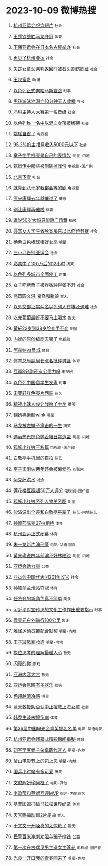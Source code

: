 # 2023-10-09 微博热搜 
1. [杭州亚运会纪念短片](https://m.weibo.cn/search?containerid=100103type%3D1%26t%3D10%26q%3D%23%E6%9D%AD%E5%B7%9E%E4%BA%9A%E8%BF%90%E4%BC%9A%E7%BA%AA%E5%BF%B5%E7%9F%AD%E7%89%87%23&stream_entry_id=51&isnewpage=1&extparam=seat%3D1%26cate%3D10103%26q%3D%2523%25E6%259D%25AD%25E5%25B7%259E%25E4%25BA%259A%25E8%25BF%2590%25E4%25BC%259A%25E7%25BA%25AA%25E5%25BF%25B5%25E7%259F%25AD%25E7%2589%2587%2523%26dgr%3D0%26stream_entry_id%3D51%26pos%3D0%26c_type%3D51%26filter_type%3Drealtimehot%26display_time%3D1696803599%26pre_seqid%3D16968035994020646194) `社会` 

2. [王楚钦战胜马龙夺冠](https://m.weibo.cn/search?containerid=100103type%3D1%26t%3D10%26q%3D%23%E7%8E%8B%E6%A5%9A%E9%92%A6%E6%88%98%E8%83%9C%E9%A9%AC%E9%BE%99%E5%A4%BA%E5%86%A0%23&stream_entry_id=31&isnewpage=1&extparam=seat%3D1%26band_rank%3D1%26lcate%3D5001%26c_type%3D31%26filter_type%3Drealtimehot%26stream_entry_id%3D31%26cate%3D5001%26flag%3D16%26dgr%3D0%26pos%3D0%26q%3D%2523%25E7%258E%258B%25E6%25A5%259A%25E9%2592%25A6%25E6%2588%2598%25E8%2583%259C%25E9%25A9%25AC%25E9%25BE%2599%25E5%25A4%25BA%25E5%2586%25A0%2523%26realpos%3D1%26display_time%3D1696803599%26pre_seqid%3D16968035994020646194) `体育` 

3. [下届亚运会在日本名古屋举办](https://m.weibo.cn/search?containerid=100103type%3D1%26t%3D10%26q%3D%23%E4%B8%8B%E5%B1%8A%E4%BA%9A%E8%BF%90%E4%BC%9A%E5%9C%A8%E6%97%A5%E6%9C%AC%E5%90%8D%E5%8F%A4%E5%B1%8B%E4%B8%BE%E5%8A%9E%23&stream_entry_id=31&isnewpage=1&extparam=seat%3D1%26band_rank%3D2%26lcate%3D5001%26c_type%3D31%26filter_type%3Drealtimehot%26stream_entry_id%3D31%26cate%3D5001%26flag%3D0%26dgr%3D0%26pos%3D1%26q%3D%2523%25E4%25B8%258B%25E5%25B1%258A%25E4%25BA%259A%25E8%25BF%2590%25E4%25BC%259A%25E5%259C%25A8%25E6%2597%25A5%25E6%259C%25AC%25E5%2590%258D%25E5%258F%25A4%25E5%25B1%258B%25E4%25B8%25BE%25E5%258A%259E%2523%26realpos%3D2%26display_time%3D1696803599%26pre_seqid%3D16968035994020646194) `社会` 

4. [再见了杭州亚运](https://m.weibo.cn/search?containerid=100103type%3D1%26t%3D10%26q%3D%23%E5%86%8D%E8%A7%81%E4%BA%86%E6%9D%AD%E5%B7%9E%E4%BA%9A%E8%BF%90%23&stream_entry_id=31&isnewpage=1&extparam=seat%3D1%26band_rank%3D3%26lcate%3D5001%26c_type%3D31%26filter_type%3Drealtimehot%26stream_entry_id%3D31%26cate%3D5001%26flag%3D0%26dgr%3D0%26pos%3D2%26q%3D%2523%25E5%2586%258D%25E8%25A7%2581%25E4%25BA%2586%25E6%259D%25AD%25E5%25B7%259E%25E4%25BA%259A%25E8%25BF%2590%2523%26realpos%3D3%26display_time%3D1696803599%26pre_seqid%3D16968035994020646194) `社会` 

5. [失踪女童父亲称返回时被石头割伤脚趾](https://m.weibo.cn/search?containerid=100103type%3D1%26t%3D10%26q%3D%23%E5%A4%B1%E8%B8%AA%E5%A5%B3%E7%AB%A5%E7%88%B6%E4%BA%B2%E7%A7%B0%E8%BF%94%E5%9B%9E%E6%97%B6%E8%A2%AB%E7%9F%B3%E5%A4%B4%E5%89%B2%E4%BC%A4%E8%84%9A%E8%B6%BE%23&stream_entry_id=31&isnewpage=1&extparam=seat%3D1%26band_rank%3D4%26lcate%3D5001%26c_type%3D31%26filter_type%3Drealtimehot%26stream_entry_id%3D31%26cate%3D5001%26flag%3D2%26dgr%3D0%26pos%3D3%26q%3D%2523%25E5%25A4%25B1%25E8%25B8%25AA%25E5%25A5%25B3%25E7%25AB%25A5%25E7%2588%25B6%25E4%25BA%25B2%25E7%25A7%25B0%25E8%25BF%2594%25E5%259B%259E%25E6%2597%25B6%25E8%25A2%25AB%25E7%259F%25B3%25E5%25A4%25B4%25E5%2589%25B2%25E4%25BC%25A4%25E8%2584%259A%25E8%25B6%25BE%2523%26realpos%3D4%26display_time%3D1696803599%26pre_seqid%3D16968035994020646194) `社会` 

6. [王权富贵](https://m.weibo.cn/search?containerid=100103type%3D1%26t%3D10%26q%3D%E7%8E%8B%E6%9D%83%E5%AF%8C%E8%B4%B5&stream_entry_id=31&isnewpage=1&extparam=seat%3D1%26band_rank%3D5%26lcate%3D5001%26c_type%3D31%26filter_type%3Drealtimehot%26stream_entry_id%3D31%26cate%3D5001%26flag%3D16%26dgr%3D0%26pos%3D4%26q%3D%25E7%258E%258B%25E6%259D%2583%25E5%25AF%258C%25E8%25B4%25B5%26realpos%3D5%26display_time%3D1696803599%26pre_seqid%3D16968035994020646194) `动漫` 

7. [以色列正式向哈马斯宣战](https://m.weibo.cn/search?containerid=100103type%3D1%26t%3D10%26q%3D%23%E4%BB%A5%E8%89%B2%E5%88%97%E6%AD%A3%E5%BC%8F%E5%90%91%E5%93%88%E9%A9%AC%E6%96%AF%E5%AE%A3%E6%88%98%23&stream_entry_id=31&isnewpage=1&extparam=seat%3D1%26band_rank%3D6%26lcate%3D5001%26c_type%3D31%26filter_type%3Drealtimehot%26stream_entry_id%3D31%26cate%3D5001%26flag%3D2%26dgr%3D0%26pos%3D5%26q%3D%2523%25E4%25BB%25A5%25E8%2589%25B2%25E5%2588%2597%25E6%25AD%25A3%25E5%25BC%258F%25E5%2590%2591%25E5%2593%2588%25E9%25A9%25AC%25E6%2596%25AF%25E5%25AE%25A3%25E6%2588%2598%2523%26realpos%3D6%26display_time%3D1696803599%26pre_seqid%3D16968035994020646194) `时事` 

8. [男孩游泳池溺亡10分钟无人救援](https://m.weibo.cn/search?containerid=100103type%3D1%26t%3D10%26q%3D%23%E7%94%B7%E5%AD%A9%E6%B8%B8%E6%B3%B3%E6%B1%A0%E6%BA%BA%E4%BA%A110%E5%88%86%E9%92%9F%E6%97%A0%E4%BA%BA%E6%95%91%E6%8F%B4%23&stream_entry_id=31&isnewpage=1&extparam=seat%3D1%26band_rank%3D7%26lcate%3D5001%26c_type%3D31%26filter_type%3Drealtimehot%26stream_entry_id%3D31%26cate%3D5001%26flag%3D2%26dgr%3D0%26pos%3D6%26q%3D%2523%25E7%2594%25B7%25E5%25AD%25A9%25E6%25B8%25B8%25E6%25B3%25B3%25E6%25B1%25A0%25E6%25BA%25BA%25E4%25BA%25A110%25E5%2588%2586%25E9%2592%259F%25E6%2597%25A0%25E4%25BA%25BA%25E6%2595%2591%25E6%258F%25B4%2523%26realpos%3D7%26display_time%3D1696803599%26pre_seqid%3D16968035994020646194) `社会` 

9. [冯琳主持人大赛第一名晋级](https://m.weibo.cn/search?containerid=100103type%3D1%26t%3D10%26q%3D%23%E5%86%AF%E7%90%B3%E4%B8%BB%E6%8C%81%E4%BA%BA%E5%A4%A7%E8%B5%9B%E7%AC%AC%E4%B8%80%E5%90%8D%E6%99%8B%E7%BA%A7%23&stream_entry_id=31&isnewpage=1&extparam=seat%3D1%26band_rank%3D8%26lcate%3D5001%26c_type%3D31%26filter_type%3Drealtimehot%26stream_entry_id%3D31%26cate%3D5001%26flag%3D32768%26dgr%3D0%26pos%3D7%26q%3D%2523%25E5%2586%25AF%25E7%2590%25B3%25E4%25B8%25BB%25E6%258C%2581%25E4%25BA%25BA%25E5%25A4%25A7%25E8%25B5%259B%25E7%25AC%25AC%25E4%25B8%2580%25E5%2590%258D%25E6%2599%258B%25E7%25BA%25A7%2523%26realpos%3D8%26display_time%3D1696803599%26pre_seqid%3D16968035994020646194) `社会` 

10. [以色列称一名中以混血女孩被绑架](https://m.weibo.cn/search?containerid=100103type%3D1%26t%3D10%26q%3D%23%E4%BB%A5%E8%89%B2%E5%88%97%E7%A7%B0%E4%B8%80%E5%90%8D%E4%B8%AD%E4%BB%A5%E6%B7%B7%E8%A1%80%E5%A5%B3%E5%AD%A9%E8%A2%AB%E7%BB%91%E6%9E%B6%23&stream_entry_id=31&isnewpage=1&extparam=seat%3D1%26band_rank%3D9%26lcate%3D5001%26c_type%3D31%26filter_type%3Drealtimehot%26stream_entry_id%3D31%26cate%3D5001%26flag%3D0%26dgr%3D0%26pos%3D8%26q%3D%2523%25E4%25BB%25A5%25E8%2589%25B2%25E5%2588%2597%25E7%25A7%25B0%25E4%25B8%2580%25E5%2590%258D%25E4%25B8%25AD%25E4%25BB%25A5%25E6%25B7%25B7%25E8%25A1%2580%25E5%25A5%25B3%25E5%25AD%25A9%25E8%25A2%25AB%25E7%25BB%2591%25E6%259E%25B6%2523%26realpos%3D9%26display_time%3D1696803599%26pre_seqid%3D16968035994020646194) `社会` 

11. [姚瑶自首了](https://m.weibo.cn/search?containerid=100103type%3D1%26t%3D10%26q%3D%23%E5%A7%9A%E7%91%B6%E8%87%AA%E9%A6%96%E4%BA%86%23&stream_entry_id=31&isnewpage=1&extparam=seat%3D1%26band_rank%3D10%26lcate%3D5001%26c_type%3D31%26filter_type%3Drealtimehot%26stream_entry_id%3D31%26cate%3D5001%26flag%3D2%26dgr%3D0%26pos%3D9%26q%3D%2523%25E5%25A7%259A%25E7%2591%25B6%25E8%2587%25AA%25E9%25A6%2596%25E4%25BA%2586%2523%26realpos%3D10%26display_time%3D1696803599%26pre_seqid%3D16968035994020646194) `电视剧` 

12. [95.2%的主播月收入5000元以下](https://m.weibo.cn/search?containerid=100103type%3D1%26t%3D10%26q%3D%2395.2%25%E7%9A%84%E4%B8%BB%E6%92%AD%E6%9C%88%E6%94%B6%E5%85%A55000%E5%85%83%E4%BB%A5%E4%B8%8B%23&stream_entry_id=31&isnewpage=1&extparam=seat%3D1%26band_rank%3D11%26lcate%3D5001%26c_type%3D31%26filter_type%3Drealtimehot%26stream_entry_id%3D31%26cate%3D5001%26flag%3D2%26dgr%3D0%26pos%3D10%26q%3D%252395.2%2525%25E7%259A%2584%25E4%25B8%25BB%25E6%2592%25AD%25E6%259C%2588%25E6%2594%25B6%25E5%2585%25A55000%25E5%2585%2583%25E4%25BB%25A5%25E4%25B8%258B%2523%26realpos%3D11%26display_time%3D1696803599%26pre_seqid%3D16968035994020646194) `社会` 

13. [章子怡手机壳是自己的表情包](https://m.weibo.cn/search?containerid=100103type%3D1%26t%3D10%26q%3D%23%E7%AB%A0%E5%AD%90%E6%80%A1%E6%89%8B%E6%9C%BA%E5%A3%B3%E6%98%AF%E8%87%AA%E5%B7%B1%E7%9A%84%E8%A1%A8%E6%83%85%E5%8C%85%23&stream_entry_id=31&isnewpage=1&extparam=seat%3D1%26band_rank%3D12%26lcate%3D5001%26c_type%3D31%26filter_type%3Drealtimehot%26stream_entry_id%3D31%26cate%3D5001%26flag%3D2%26dgr%3D0%26pos%3D11%26q%3D%2523%25E7%25AB%25A0%25E5%25AD%2590%25E6%2580%25A1%25E6%2589%258B%25E6%259C%25BA%25E5%25A3%25B3%25E6%2598%25AF%25E8%2587%25AA%25E5%25B7%25B1%25E7%259A%2584%25E8%25A1%25A8%25E6%2583%2585%25E5%258C%2585%2523%26realpos%3D12%26display_time%3D1696803599%26pre_seqid%3D16968035994020646194) `明星-内地` 

14. [甄嬛传中那些被删除掉戏份](https://m.weibo.cn/search?containerid=100103type%3D1%26t%3D10%26q%3D%23%E7%94%84%E5%AC%9B%E4%BC%A0%E4%B8%AD%E9%82%A3%E4%BA%9B%E8%A2%AB%E5%88%A0%E9%99%A4%E6%8E%89%E6%88%8F%E4%BB%BD%23&stream_entry_id=31&isnewpage=1&extparam=seat%3D1%26band_rank%3D13%26lcate%3D5001%26c_type%3D31%26filter_type%3Drealtimehot%26stream_entry_id%3D31%26cate%3D5001%26flag%3D0%26dgr%3D0%26pos%3D12%26q%3D%2523%25E7%2594%2584%25E5%25AC%259B%25E4%25BC%25A0%25E4%25B8%25AD%25E9%2582%25A3%25E4%25BA%259B%25E8%25A2%25AB%25E5%2588%25A0%25E9%2599%25A4%25E6%258E%2589%25E6%2588%258F%25E4%25BB%25BD%2523%26realpos%3D13%26display_time%3D1696803599%26pre_seqid%3D16968035994020646194) `电视剧-国产剧` 

15. [北京下雪](https://m.weibo.cn/search?containerid=100103type%3D1%26t%3D10%26q%3D%E5%8C%97%E4%BA%AC%E4%B8%8B%E9%9B%AA&stream_entry_id=31&isnewpage=1&extparam=seat%3D1%26band_rank%3D14%26lcate%3D5001%26c_type%3D31%26filter_type%3Drealtimehot%26stream_entry_id%3D31%26cate%3D5001%26flag%3D0%26dgr%3D0%26pos%3D13%26q%3D%25E5%258C%2597%25E4%25BA%25AC%25E4%25B8%258B%25E9%259B%25AA%26realpos%3D14%26display_time%3D1696803599%26pre_seqid%3D16968035994020646194) `社会` 

16. [就算到八十岁我都会等的剧](https://m.weibo.cn/search?containerid=100103type%3D1%26t%3D10%26q%3D%23%E5%B0%B1%E7%AE%97%E5%88%B0%E5%85%AB%E5%8D%81%E5%B2%81%E6%88%91%E9%83%BD%E4%BC%9A%E7%AD%89%E7%9A%84%E5%89%A7%23&stream_entry_id=31&isnewpage=1&extparam=seat%3D1%26band_rank%3D15%26lcate%3D5001%26c_type%3D31%26filter_type%3Drealtimehot%26stream_entry_id%3D31%26cate%3D5001%26flag%3D0%26dgr%3D0%26pos%3D14%26q%3D%2523%25E5%25B0%25B1%25E7%25AE%2597%25E5%2588%25B0%25E5%2585%25AB%25E5%258D%2581%25E5%25B2%2581%25E6%2588%2591%25E9%2583%25BD%25E4%25BC%259A%25E7%25AD%2589%25E7%259A%2584%25E5%2589%25A7%2523%26realpos%3D15%26display_time%3D1696803599%26pre_seqid%3D16968035994020646194) `电视剧` 

17. [原来康辉去年就催过了](https://m.weibo.cn/search?containerid=100103type%3D1%26t%3D10%26q%3D%23%E5%8E%9F%E6%9D%A5%E5%BA%B7%E8%BE%89%E5%8E%BB%E5%B9%B4%E5%B0%B1%E5%82%AC%E8%BF%87%E4%BA%86%23&stream_entry_id=31&isnewpage=1&extparam=seat%3D1%26band_rank%3D16%26lcate%3D5001%26c_type%3D31%26filter_type%3Drealtimehot%26stream_entry_id%3D31%26cate%3D5001%26flag%3D0%26dgr%3D0%26pos%3D15%26q%3D%2523%25E5%258E%259F%25E6%259D%25A5%25E5%25BA%25B7%25E8%25BE%2589%25E5%258E%25BB%25E5%25B9%25B4%25E5%25B0%25B1%25E5%2582%25AC%25E8%25BF%2587%25E4%25BA%2586%2523%26realpos%3D16%26display_time%3D1696803599%26pre_seqid%3D16968035994020646194) `情感` 

18. [别让康辉再催啦](https://m.weibo.cn/search?containerid=100103type%3D1%26t%3D10%26q%3D%23%E5%88%AB%E8%AE%A9%E5%BA%B7%E8%BE%89%E5%86%8D%E5%82%AC%E5%95%A6%23&stream_entry_id=31&isnewpage=1&extparam=seat%3D1%26band_rank%3D17%26lcate%3D5001%26c_type%3D31%26filter_type%3Drealtimehot%26stream_entry_id%3D31%26cate%3D5001%26flag%3D0%26dgr%3D0%26pos%3D16%26q%3D%2523%25E5%2588%25AB%25E8%25AE%25A9%25E5%25BA%25B7%25E8%25BE%2589%25E5%2586%258D%25E5%2582%25AC%25E5%2595%25A6%2523%26realpos%3D17%26display_time%3D1696803599%26pre_seqid%3D16968035994020646194) `体育` 

19. [谁说50岁大妈只能跳广场舞](https://m.weibo.cn/search?containerid=100103type%3D1%26t%3D10%26q%3D%23%E8%B0%81%E8%AF%B450%E5%B2%81%E5%A4%A7%E5%A6%88%E5%8F%AA%E8%83%BD%E8%B7%B3%E5%B9%BF%E5%9C%BA%E8%88%9E%23&stream_entry_id=31&isnewpage=1&extparam=seat%3D1%26band_rank%3D18%26lcate%3D5001%26c_type%3D31%26filter_type%3Drealtimehot%26stream_entry_id%3D31%26cate%3D5001%26flag%3D0%26dgr%3D0%26pos%3D17%26q%3D%2523%25E8%25B0%2581%25E8%25AF%25B450%25E5%25B2%2581%25E5%25A4%25A7%25E5%25A6%2588%25E5%258F%25AA%25E8%2583%25BD%25E8%25B7%25B3%25E5%25B9%25BF%25E5%259C%25BA%25E8%2588%259E%2523%26realpos%3D18%26display_time%3D1696803599%26pre_seqid%3D16968035994020646194) `搞笑` 

20. [辱骂女大学生致死案房东以此作诗参赛](https://m.weibo.cn/search?containerid=100103type%3D1%26t%3D10%26q%3D%23%E8%BE%B1%E9%AA%82%E5%A5%B3%E5%A4%A7%E5%AD%A6%E7%94%9F%E8%87%B4%E6%AD%BB%E6%A1%88%E6%88%BF%E4%B8%9C%E4%BB%A5%E6%AD%A4%E4%BD%9C%E8%AF%97%E5%8F%82%E8%B5%9B%23&stream_entry_id=31&isnewpage=1&extparam=seat%3D1%26band_rank%3D19%26lcate%3D5001%26c_type%3D31%26filter_type%3Drealtimehot%26stream_entry_id%3D31%26cate%3D5001%26flag%3D0%26dgr%3D0%26pos%3D18%26q%3D%2523%25E8%25BE%25B1%25E9%25AA%2582%25E5%25A5%25B3%25E5%25A4%25A7%25E5%25AD%25A6%25E7%2594%259F%25E8%2587%25B4%25E6%25AD%25BB%25E6%25A1%2588%25E6%2588%25BF%25E4%25B8%259C%25E4%25BB%25A5%25E6%25AD%25A4%25E4%25BD%259C%25E8%25AF%2597%25E5%258F%2582%25E8%25B5%259B%2523%26realpos%3D19%26display_time%3D1696803599%26pre_seqid%3D16968035994020646194) `社会` 

21. [杨紫白色棒球帽好女高](https://m.weibo.cn/search?containerid=100103type%3D1%26t%3D10%26q%3D%23%E6%9D%A8%E7%B4%AB%E7%99%BD%E8%89%B2%E6%A3%92%E7%90%83%E5%B8%BD%E5%A5%BD%E5%A5%B3%E9%AB%98%23&stream_entry_id=31&isnewpage=1&extparam=seat%3D1%26band_rank%3D20%26lcate%3D5001%26c_type%3D31%26filter_type%3Drealtimehot%26stream_entry_id%3D31%26cate%3D5001%26flag%3D0%26dgr%3D0%26pos%3D19%26q%3D%2523%25E6%259D%25A8%25E7%25B4%25AB%25E7%2599%25BD%25E8%2589%25B2%25E6%25A3%2592%25E7%2590%2583%25E5%25B8%25BD%25E5%25A5%25BD%25E5%25A5%25B3%25E9%25AB%2598%2523%26realpos%3D20%26display_time%3D1696803599%26pre_seqid%3D16968035994020646194) `明星` 

22. [三小只告别亚运会](https://m.weibo.cn/search?containerid=100103type%3D1%26t%3D10%26q%3D%23%E4%B8%89%E5%B0%8F%E5%8F%AA%E5%91%8A%E5%88%AB%E4%BA%9A%E8%BF%90%E4%BC%9A%23&stream_entry_id=31&isnewpage=1&extparam=seat%3D1%26band_rank%3D21%26lcate%3D5001%26c_type%3D31%26filter_type%3Drealtimehot%26stream_entry_id%3D31%26cate%3D5001%26flag%3D0%26dgr%3D0%26pos%3D20%26q%3D%2523%25E4%25B8%2589%25E5%25B0%258F%25E5%258F%25AA%25E5%2591%258A%25E5%2588%25AB%25E4%25BA%259A%25E8%25BF%2590%25E4%25BC%259A%2523%26realpos%3D21%26display_time%3D1696803599%26pre_seqid%3D16968035994020646194) `社会` 

23. [彩票中了100万后的12小时](https://m.weibo.cn/search?containerid=100103type%3D1%26t%3D10%26q%3D%23%E5%BD%A9%E7%A5%A8%E4%B8%AD%E4%BA%86100%E4%B8%87%E5%90%8E%E7%9A%8412%E5%B0%8F%E6%97%B6%23&stream_entry_id=31&isnewpage=1&extparam=seat%3D1%26band_rank%3D22%26lcate%3D5001%26c_type%3D31%26filter_type%3Drealtimehot%26stream_entry_id%3D31%26cate%3D5001%26flag%3D0%26dgr%3D0%26pos%3D21%26q%3D%2523%25E5%25BD%25A9%25E7%25A5%25A8%25E4%25B8%25AD%25E4%25BA%2586100%25E4%25B8%2587%25E5%2590%258E%25E7%259A%258412%25E5%25B0%258F%25E6%2597%25B6%2523%26realpos%3D22%26display_time%3D1696803599%26pre_seqid%3D16968035994020646194) `搞笑` 

24. [以色列多城市全面停工](https://m.weibo.cn/search?containerid=100103type%3D1%26t%3D10%26q%3D%23%E4%BB%A5%E8%89%B2%E5%88%97%E5%A4%9A%E5%9F%8E%E5%B8%82%E5%85%A8%E9%9D%A2%E5%81%9C%E5%B7%A5%23&stream_entry_id=31&isnewpage=1&extparam=seat%3D1%26band_rank%3D23%26lcate%3D5001%26c_type%3D31%26filter_type%3Drealtimehot%26stream_entry_id%3D31%26cate%3D5001%26flag%3D0%26dgr%3D0%26pos%3D22%26q%3D%2523%25E4%25BB%25A5%25E8%2589%25B2%25E5%2588%2597%25E5%25A4%259A%25E5%259F%258E%25E5%25B8%2582%25E5%2585%25A8%25E9%259D%25A2%25E5%2581%259C%25E5%25B7%25A5%2523%26realpos%3D23%26display_time%3D1696803599%26pre_seqid%3D16968035994020646194) `时事` 

25. [女子吃烤栗子被炸嘴肿得张不开](https://m.weibo.cn/search?containerid=100103type%3D1%26t%3D10%26q%3D%23%E5%A5%B3%E5%AD%90%E5%90%83%E7%83%A4%E6%A0%97%E5%AD%90%E8%A2%AB%E7%82%B8%E5%98%B4%E8%82%BF%E5%BE%97%E5%BC%A0%E4%B8%8D%E5%BC%80%23&stream_entry_id=31&isnewpage=1&extparam=seat%3D1%26band_rank%3D24%26lcate%3D5001%26c_type%3D31%26filter_type%3Drealtimehot%26stream_entry_id%3D31%26cate%3D5001%26flag%3D0%26dgr%3D0%26pos%3D23%26q%3D%2523%25E5%25A5%25B3%25E5%25AD%2590%25E5%2590%2583%25E7%2583%25A4%25E6%25A0%2597%25E5%25AD%2590%25E8%25A2%25AB%25E7%2582%25B8%25E5%2598%25B4%25E8%2582%25BF%25E5%25BE%2597%25E5%25BC%25A0%25E4%25B8%258D%25E5%25BC%2580%2523%26realpos%3D24%26display_time%3D1696803599%26pre_seqid%3D16968035994020646194) `社会` 

26. [高圆圆文淇 鬼怪和新娘](https://m.weibo.cn/search?containerid=100103type%3D1%26t%3D10%26q%3D%E9%AB%98%E5%9C%86%E5%9C%86%E6%96%87%E6%B7%87+%E9%AC%BC%E6%80%AA%E5%92%8C%E6%96%B0%E5%A8%98&stream_entry_id=31&isnewpage=1&extparam=seat%3D1%26band_rank%3D25%26lcate%3D5001%26c_type%3D31%26filter_type%3Drealtimehot%26stream_entry_id%3D31%26cate%3D5001%26flag%3D0%26dgr%3D0%26pos%3D24%26q%3D%25E9%25AB%2598%25E5%259C%2586%25E5%259C%2586%25E6%2596%2587%25E6%25B7%2587%2520%25E9%25AC%25BC%25E6%2580%25AA%25E5%2592%258C%25E6%2596%25B0%25E5%25A8%2598%26realpos%3D25%26display_time%3D1696803599%26pre_seqid%3D16968035994020646194) `暂无` 

27. [以外交部证实两名以色列人在埃及遇难](https://m.weibo.cn/search?containerid=100103type%3D1%26t%3D10%26q%3D%23%E4%BB%A5%E5%A4%96%E4%BA%A4%E9%83%A8%E8%AF%81%E5%AE%9E%E4%B8%A4%E5%90%8D%E4%BB%A5%E8%89%B2%E5%88%97%E4%BA%BA%E5%9C%A8%E5%9F%83%E5%8F%8A%E9%81%87%E9%9A%BE%23&stream_entry_id=31&isnewpage=1&extparam=seat%3D1%26band_rank%3D26%26lcate%3D5001%26c_type%3D31%26filter_type%3Drealtimehot%26stream_entry_id%3D31%26cate%3D5001%26flag%3D0%26dgr%3D0%26pos%3D25%26q%3D%2523%25E4%25BB%25A5%25E5%25A4%2596%25E4%25BA%25A4%25E9%2583%25A8%25E8%25AF%2581%25E5%25AE%259E%25E4%25B8%25A4%25E5%2590%258D%25E4%25BB%25A5%25E8%2589%25B2%25E5%2588%2597%25E4%25BA%25BA%25E5%259C%25A8%25E5%259F%2583%25E5%258F%258A%25E9%2581%2587%25E9%259A%25BE%2523%26realpos%3D26%26display_time%3D1696803599%26pre_seqid%3D16968035994020646194) `社会` 

28. [吃完葡萄最好不要马上喝水](https://m.weibo.cn/search?containerid=100103type%3D1%26t%3D10%26q%3D%E5%90%83%E5%AE%8C%E8%91%A1%E8%90%84%E6%9C%80%E5%A5%BD%E4%B8%8D%E8%A6%81%E9%A9%AC%E4%B8%8A%E5%96%9D%E6%B0%B4&stream_entry_id=31&isnewpage=1&extparam=seat%3D1%26band_rank%3D27%26lcate%3D5001%26c_type%3D31%26filter_type%3Drealtimehot%26stream_entry_id%3D31%26cate%3D5001%26flag%3D0%26dgr%3D0%26pos%3D26%26q%3D%25E5%2590%2583%25E5%25AE%258C%25E8%2591%25A1%25E8%2590%2584%25E6%259C%2580%25E5%25A5%25BD%25E4%25B8%258D%25E8%25A6%2581%25E9%25A9%25AC%25E4%25B8%258A%25E5%2596%259D%25E6%25B0%25B4%26realpos%3D27%26display_time%3D1696803599%26pre_seqid%3D16968035994020646194) `暂无` 

29. [黄轩22岁到38岁脸变手不变](https://m.weibo.cn/search?containerid=100103type%3D1%26t%3D10%26q%3D%23%E9%BB%84%E8%BD%A922%E5%B2%81%E5%88%B038%E5%B2%81%E8%84%B8%E5%8F%98%E6%89%8B%E4%B8%8D%E5%8F%98%23&stream_entry_id=31&isnewpage=1&extparam=seat%3D1%26band_rank%3D28%26lcate%3D5001%26c_type%3D31%26filter_type%3Drealtimehot%26stream_entry_id%3D31%26cate%3D5001%26flag%3D0%26dgr%3D0%26pos%3D27%26q%3D%2523%25E9%25BB%2584%25E8%25BD%25A922%25E5%25B2%2581%25E5%2588%25B038%25E5%25B2%2581%25E8%2584%25B8%25E5%258F%2598%25E6%2589%258B%25E4%25B8%258D%25E5%258F%2598%2523%26realpos%3D28%26display_time%3D1696803599%26pre_seqid%3D16968035994020646194) `明星` 

30. [内娱的原创编剧去哪了](https://m.weibo.cn/search?containerid=100103type%3D1%26t%3D10%26q%3D%23%E5%86%85%E5%A8%B1%E7%9A%84%E5%8E%9F%E5%88%9B%E7%BC%96%E5%89%A7%E5%8E%BB%E5%93%AA%E4%BA%86%23&stream_entry_id=31&isnewpage=1&extparam=seat%3D1%26band_rank%3D29%26lcate%3D5001%26c_type%3D31%26filter_type%3Drealtimehot%26stream_entry_id%3D31%26cate%3D5001%26flag%3D0%26dgr%3D0%26pos%3D28%26q%3D%2523%25E5%2586%2585%25E5%25A8%25B1%25E7%259A%2584%25E5%258E%259F%25E5%2588%259B%25E7%25BC%2596%25E5%2589%25A7%25E5%258E%25BB%25E5%2593%25AA%25E4%25BA%2586%2523%26realpos%3D29%26display_time%3D1696803599%26pre_seqid%3D16968035994020646194) `电视剧` 

31. [阿森纳vs曼城](https://m.weibo.cn/search?containerid=100103type%3D1%26t%3D10%26q%3D%23%E9%98%BF%E6%A3%AE%E7%BA%B3vs%E6%9B%BC%E5%9F%8E%23&stream_entry_id=31&isnewpage=1&extparam=seat%3D1%26band_rank%3D30%26lcate%3D5001%26c_type%3D31%26filter_type%3Drealtimehot%26stream_entry_id%3D31%26cate%3D5001%26flag%3D0%26dgr%3D0%26pos%3D29%26q%3D%2523%25E9%2598%25BF%25E6%25A3%25AE%25E7%25BA%25B3vs%25E6%259B%25BC%25E5%259F%258E%2523%26realpos%3D30%26display_time%3D1696803599%26pre_seqid%3D16968035994020646194) `体育` 

32. [体育总局副局长点名批评男篮](https://m.weibo.cn/search?containerid=100103type%3D1%26t%3D10%26q%3D%23%E4%BD%93%E8%82%B2%E6%80%BB%E5%B1%80%E5%89%AF%E5%B1%80%E9%95%BF%E7%82%B9%E5%90%8D%E6%89%B9%E8%AF%84%E7%94%B7%E7%AF%AE%23&stream_entry_id=31&isnewpage=1&extparam=seat%3D1%26band_rank%3D31%26lcate%3D5001%26c_type%3D31%26filter_type%3Drealtimehot%26stream_entry_id%3D31%26cate%3D5001%26flag%3D0%26dgr%3D0%26pos%3D30%26q%3D%2523%25E4%25BD%2593%25E8%2582%25B2%25E6%2580%25BB%25E5%25B1%2580%25E5%2589%25AF%25E5%25B1%2580%25E9%2595%25BF%25E7%2582%25B9%25E5%2590%258D%25E6%2589%25B9%25E8%25AF%2584%25E7%2594%25B7%25E7%25AF%25AE%2523%26realpos%3D31%26display_time%3D1696803599%26pre_seqid%3D16968035994020646194) `体育` 

33. [豆瓣8分剧还有公信力吗](https://m.weibo.cn/search?containerid=100103type%3D1%26t%3D10%26q%3D%23%E8%B1%86%E7%93%A38%E5%88%86%E5%89%A7%E8%BF%98%E6%9C%89%E5%85%AC%E4%BF%A1%E5%8A%9B%E5%90%97%23&stream_entry_id=31&isnewpage=1&extparam=seat%3D1%26band_rank%3D32%26lcate%3D5001%26c_type%3D31%26filter_type%3Drealtimehot%26stream_entry_id%3D31%26cate%3D5001%26flag%3D0%26dgr%3D0%26pos%3D31%26q%3D%2523%25E8%25B1%2586%25E7%2593%25A38%25E5%2588%2586%25E5%2589%25A7%25E8%25BF%2598%25E6%259C%2589%25E5%2585%25AC%25E4%25BF%25A1%25E5%258A%259B%25E5%2590%2597%2523%26realpos%3D32%26display_time%3D1696803599%26pre_seqid%3D16968035994020646194) `电视剧` 

34. [以色列中国留学生发声](https://m.weibo.cn/search?containerid=100103type%3D1%26t%3D10%26q%3D%23%E4%BB%A5%E8%89%B2%E5%88%97%E4%B8%AD%E5%9B%BD%E7%95%99%E5%AD%A6%E7%94%9F%E5%8F%91%E5%A3%B0%23&stream_entry_id=31&isnewpage=1&extparam=seat%3D1%26band_rank%3D33%26lcate%3D5001%26c_type%3D31%26filter_type%3Drealtimehot%26stream_entry_id%3D31%26cate%3D5001%26flag%3D0%26dgr%3D0%26pos%3D32%26q%3D%2523%25E4%25BB%25A5%25E8%2589%25B2%25E5%2588%2597%25E4%25B8%25AD%25E5%259B%25BD%25E7%2595%2599%25E5%25AD%25A6%25E7%2594%259F%25E5%258F%2591%25E5%25A3%25B0%2523%26realpos%3D33%26display_time%3D1696803599%26pre_seqid%3D16968035994020646194) `时事` 

35. [宋亚轩红色亮片西装](https://m.weibo.cn/search?containerid=100103type%3D1%26t%3D10%26q%3D%23%E5%AE%8B%E4%BA%9A%E8%BD%A9%E7%BA%A2%E8%89%B2%E4%BA%AE%E7%89%87%E8%A5%BF%E8%A3%85%23&stream_entry_id=31&isnewpage=1&extparam=seat%3D1%26band_rank%3D34%26lcate%3D5001%26c_type%3D31%26filter_type%3Drealtimehot%26stream_entry_id%3D31%26cate%3D5001%26flag%3D0%26dgr%3D0%26pos%3D33%26q%3D%2523%25E5%25AE%258B%25E4%25BA%259A%25E8%25BD%25A9%25E7%25BA%25A2%25E8%2589%25B2%25E4%25BA%25AE%25E7%2589%2587%25E8%25A5%25BF%25E8%25A3%2585%2523%26realpos%3D34%26display_time%3D1696803599%26pre_seqid%3D16968035994020646194) `综艺` 

36. [精神小妹人设让我瘦了十斤](https://m.weibo.cn/search?containerid=100103type%3D1%26t%3D10%26q%3D%23%E7%B2%BE%E7%A5%9E%E5%B0%8F%E5%A6%B9%E4%BA%BA%E8%AE%BE%E8%AE%A9%E6%88%91%E7%98%A6%E4%BA%86%E5%8D%81%E6%96%A4%23&stream_entry_id=31&isnewpage=1&extparam=seat%3D1%26band_rank%3D35%26lcate%3D5001%26c_type%3D31%26filter_type%3Drealtimehot%26stream_entry_id%3D31%26cate%3D5001%26flag%3D0%26dgr%3D0%26pos%3D34%26q%3D%2523%25E7%25B2%25BE%25E7%25A5%259E%25E5%25B0%258F%25E5%25A6%25B9%25E4%25BA%25BA%25E8%25AE%25BE%25E8%25AE%25A9%25E6%2588%2591%25E7%2598%25A6%25E4%25BA%2586%25E5%258D%2581%25E6%2596%25A4%2523%26realpos%3D35%26display_time%3D1696803599%26pre_seqid%3D16968035994020646194) `搞笑` 

37. [鞠婧祎素颜wink](https://m.weibo.cn/search?containerid=100103type%3D1%26t%3D10%26q%3D%23%E9%9E%A0%E5%A9%A7%E7%A5%8E%E7%B4%A0%E9%A2%9Cwink%23&stream_entry_id=31&isnewpage=1&extparam=seat%3D1%26band_rank%3D36%26lcate%3D5001%26c_type%3D31%26filter_type%3Drealtimehot%26stream_entry_id%3D31%26cate%3D5001%26flag%3D0%26dgr%3D0%26pos%3D35%26q%3D%2523%25E9%259E%25A0%25E5%25A9%25A7%25E7%25A5%258E%25E7%25B4%25A0%25E9%25A2%259Cwink%2523%26realpos%3D36%26display_time%3D1696803599%26pre_seqid%3D16968035994020646194) `明星` 

38. [马龙被左撇子痛击的一生](https://m.weibo.cn/search?containerid=100103type%3D1%26t%3D10%26q%3D%23%E9%A9%AC%E9%BE%99%E8%A2%AB%E5%B7%A6%E6%92%87%E5%AD%90%E7%97%9B%E5%87%BB%E7%9A%84%E4%B8%80%E7%94%9F%23&stream_entry_id=31&isnewpage=1&extparam=seat%3D1%26band_rank%3D37%26lcate%3D5001%26c_type%3D31%26filter_type%3Drealtimehot%26stream_entry_id%3D31%26cate%3D5001%26flag%3D0%26dgr%3D0%26pos%3D36%26q%3D%2523%25E9%25A9%25AC%25E9%25BE%2599%25E8%25A2%25AB%25E5%25B7%25A6%25E6%2592%2587%25E5%25AD%2590%25E7%2597%259B%25E5%2587%25BB%25E7%259A%2584%25E4%25B8%2580%25E7%2594%259F%2523%26realpos%3D37%26display_time%3D1696803599%26pre_seqid%3D16968035994020646194) `搞笑` 

39. [迪丽热巴棕色鸭舌帽日常造型](https://m.weibo.cn/search?containerid=100103type%3D1%26t%3D10%26q%3D%23%E8%BF%AA%E4%B8%BD%E7%83%AD%E5%B7%B4%E6%A3%95%E8%89%B2%E9%B8%AD%E8%88%8C%E5%B8%BD%E6%97%A5%E5%B8%B8%E9%80%A0%E5%9E%8B%23&stream_entry_id=31&isnewpage=1&extparam=seat%3D1%26band_rank%3D38%26lcate%3D5001%26c_type%3D31%26filter_type%3Drealtimehot%26stream_entry_id%3D31%26cate%3D5001%26flag%3D1%26dgr%3D0%26pos%3D37%26q%3D%2523%25E8%25BF%25AA%25E4%25B8%25BD%25E7%2583%25AD%25E5%25B7%25B4%25E6%25A3%2595%25E8%2589%25B2%25E9%25B8%25AD%25E8%2588%258C%25E5%25B8%25BD%25E6%2597%25A5%25E5%25B8%25B8%25E9%2580%25A0%25E5%259E%258B%2523%26realpos%3D38%26display_time%3D1696803599%26pre_seqid%3D16968035994020646194) `明星-内地` 

40. [狐妖小红娘王权篇](https://m.weibo.cn/search?containerid=100103type%3D1%26t%3D10%26q%3D%23%E7%8B%90%E5%A6%96%E5%B0%8F%E7%BA%A2%E5%A8%98%E7%8E%8B%E6%9D%83%E7%AF%87%23&stream_entry_id=31&isnewpage=1&extparam=seat%3D1%26band_rank%3D39%26lcate%3D5001%26c_type%3D31%26filter_type%3Drealtimehot%26stream_entry_id%3D31%26cate%3D5001%26flag%3D0%26dgr%3D0%26pos%3D38%26q%3D%2523%25E7%258B%2590%25E5%25A6%2596%25E5%25B0%258F%25E7%25BA%25A2%25E5%25A8%2598%25E7%258E%258B%25E6%259D%2583%25E7%25AF%2587%2523%26realpos%3D39%26display_time%3D1696803599%26pre_seqid%3D16968035994020646194) `电视剧-国产剧` 

41. [白敬亭手机里的自拍](https://m.weibo.cn/search?containerid=100103type%3D1%26t%3D10%26q%3D%23%E7%99%BD%E6%95%AC%E4%BA%AD%E6%89%8B%E6%9C%BA%E9%87%8C%E7%9A%84%E8%87%AA%E6%8B%8D%23&stream_entry_id=31&isnewpage=1&extparam=seat%3D1%26band_rank%3D40%26lcate%3D5001%26c_type%3D31%26filter_type%3Drealtimehot%26stream_entry_id%3D31%26cate%3D5001%26flag%3D0%26dgr%3D0%26pos%3D39%26q%3D%2523%25E7%2599%25BD%25E6%2595%25AC%25E4%25BA%25AD%25E6%2589%258B%25E6%259C%25BA%25E9%2587%258C%25E7%259A%2584%25E8%2587%25AA%25E6%258B%258D%2523%26realpos%3D40%26display_time%3D1696803599%26pre_seqid%3D16968035994020646194) `综艺` 

42. [李子柒消失两年还会被偏爱吗](https://m.weibo.cn/search?containerid=100103type%3D1%26t%3D10%26q%3D%23%E6%9D%8E%E5%AD%90%E6%9F%92%E6%B6%88%E5%A4%B1%E4%B8%A4%E5%B9%B4%E8%BF%98%E4%BC%9A%E8%A2%AB%E5%81%8F%E7%88%B1%E5%90%97%23&stream_entry_id=31&isnewpage=1&extparam=seat%3D1%26band_rank%3D41%26lcate%3D5001%26c_type%3D31%26filter_type%3Drealtimehot%26stream_entry_id%3D31%26cate%3D5001%26flag%3D0%26dgr%3D0%26pos%3D40%26q%3D%2523%25E6%259D%258E%25E5%25AD%2590%25E6%259F%2592%25E6%25B6%2588%25E5%25A4%25B1%25E4%25B8%25A4%25E5%25B9%25B4%25E8%25BF%2598%25E4%25BC%259A%25E8%25A2%25AB%25E5%2581%258F%25E7%2588%25B1%25E5%2590%2597%2523%26realpos%3D41%26display_time%3D1696803599%26pre_seqid%3D16968035994020646194) `互联网` 

43. [阿克萨洪水](https://m.weibo.cn/search?containerid=100103type%3D1%26t%3D10%26q%3D%23%E9%98%BF%E5%85%8B%E8%90%A8%E6%B4%AA%E6%B0%B4%23&stream_entry_id=31&isnewpage=1&extparam=seat%3D1%26band_rank%3D42%26lcate%3D5001%26c_type%3D31%26filter_type%3Drealtimehot%26stream_entry_id%3D31%26cate%3D5001%26flag%3D0%26dgr%3D0%26pos%3D41%26q%3D%2523%25E9%2598%25BF%25E5%2585%258B%25E8%2590%25A8%25E6%25B4%25AA%25E6%25B0%25B4%2523%26realpos%3D42%26display_time%3D1696803599%26pre_seqid%3D16968035994020646194) `社会` 

44. [莲花楼豆瓣超50万人评分](https://m.weibo.cn/search?containerid=100103type%3D1%26t%3D10%26q%3D%23%E8%8E%B2%E8%8A%B1%E6%A5%BC%E8%B1%86%E7%93%A3%E8%B6%8550%E4%B8%87%E4%BA%BA%E8%AF%84%E5%88%86%23&stream_entry_id=31&isnewpage=1&extparam=seat%3D1%26band_rank%3D43%26lcate%3D5001%26c_type%3D31%26filter_type%3Drealtimehot%26stream_entry_id%3D31%26cate%3D5001%26flag%3D0%26dgr%3D0%26pos%3D42%26q%3D%2523%25E8%258E%25B2%25E8%258A%25B1%25E6%25A5%25BC%25E8%25B1%2586%25E7%2593%25A3%25E8%25B6%258550%25E4%25B8%2587%25E4%25BA%25BA%25E8%25AF%2584%25E5%2588%2586%2523%26realpos%3D43%26display_time%3D1696803599%26pre_seqid%3D16968035994020646194) `电视剧-国产剧` 

45. [狐妖小红娘系列人物关系图](https://m.weibo.cn/search?containerid=100103type%3D1%26t%3D10%26q%3D%23%E7%8B%90%E5%A6%96%E5%B0%8F%E7%BA%A2%E5%A8%98%E7%B3%BB%E5%88%97%E4%BA%BA%E7%89%A9%E5%85%B3%E7%B3%BB%E5%9B%BE%23&stream_entry_id=31&isnewpage=1&extparam=seat%3D1%26band_rank%3D44%26lcate%3D5001%26c_type%3D31%26filter_type%3Drealtimehot%26stream_entry_id%3D31%26cate%3D5001%26flag%3D0%26dgr%3D0%26pos%3D43%26q%3D%2523%25E7%258B%2590%25E5%25A6%2596%25E5%25B0%258F%25E7%25BA%25A2%25E5%25A8%2598%25E7%25B3%25BB%25E5%2588%2597%25E4%25BA%25BA%25E7%2589%25A9%25E5%2585%25B3%25E7%25B3%25BB%25E5%259B%25BE%2523%26realpos%3D44%26display_time%3D1696803599%26pre_seqid%3D16968035994020646194) `明星` 

46. [沙溢说出个差和白敬亭平辈了](https://m.weibo.cn/search?containerid=100103type%3D1%26t%3D10%26q%3D%23%E6%B2%99%E6%BA%A2%E8%AF%B4%E5%87%BA%E4%B8%AA%E5%B7%AE%E5%92%8C%E7%99%BD%E6%95%AC%E4%BA%AD%E5%B9%B3%E8%BE%88%E4%BA%86%23&stream_entry_id=31&isnewpage=1&extparam=seat%3D1%26band_rank%3D45%26lcate%3D5001%26c_type%3D31%26filter_type%3Drealtimehot%26stream_entry_id%3D31%26cate%3D5001%26flag%3D1%26dgr%3D0%26pos%3D44%26q%3D%2523%25E6%25B2%2599%25E6%25BA%25A2%25E8%25AF%25B4%25E5%2587%25BA%25E4%25B8%25AA%25E5%25B7%25AE%25E5%2592%258C%25E7%2599%25BD%25E6%2595%25AC%25E4%25BA%25AD%25E5%25B9%25B3%25E8%25BE%2588%25E4%25BA%2586%2523%26realpos%3D45%26display_time%3D1696803599%26pre_seqid%3D16968035994020646194) `综艺-内地综艺` 

47. [孙颖莎陈梦27拍相持](https://m.weibo.cn/search?containerid=100103type%3D1%26t%3D10%26q%3D%23%E5%AD%99%E9%A2%96%E8%8E%8E%E9%99%88%E6%A2%A627%E6%8B%8D%E7%9B%B8%E6%8C%81%23&stream_entry_id=31&isnewpage=1&extparam=seat%3D1%26band_rank%3D46%26lcate%3D5001%26c_type%3D31%26filter_type%3Drealtimehot%26stream_entry_id%3D31%26cate%3D5001%26flag%3D0%26dgr%3D0%26pos%3D45%26q%3D%2523%25E5%25AD%2599%25E9%25A2%2596%25E8%258E%258E%25E9%2599%2588%25E6%25A2%25A627%25E6%258B%258D%25E7%259B%25B8%25E6%258C%2581%2523%26realpos%3D46%26display_time%3D1696803599%26pre_seqid%3D16968035994020646194) `体育` 

48. [杭州亚运正式闭幕](https://m.weibo.cn/search?containerid=100103type%3D1%26t%3D10%26q%3D%23%E6%9D%AD%E5%B7%9E%E4%BA%9A%E8%BF%90%E6%AD%A3%E5%BC%8F%E9%97%AD%E5%B9%95%23&stream_entry_id=31&isnewpage=1&extparam=seat%3D1%26band_rank%3D47%26lcate%3D5001%26c_type%3D31%26filter_type%3Drealtimehot%26stream_entry_id%3D31%26cate%3D5001%26flag%3D0%26dgr%3D0%26pos%3D46%26q%3D%2523%25E6%259D%25AD%25E5%25B7%259E%25E4%25BA%259A%25E8%25BF%2590%25E6%25AD%25A3%25E5%25BC%258F%25E9%2597%25AD%25E5%25B9%2595%2523%26realpos%3D47%26display_time%3D1696803599%26pre_seqid%3D16968035994020646194) `体育` 

49. [朱一龙新片演刑警](https://m.weibo.cn/search?containerid=100103type%3D1%26t%3D10%26q%3D%23%E6%9C%B1%E4%B8%80%E9%BE%99%E6%96%B0%E7%89%87%E6%BC%94%E5%88%91%E8%AD%A6%23&stream_entry_id=31&isnewpage=1&extparam=seat%3D1%26band_rank%3D48%26lcate%3D5001%26c_type%3D31%26filter_type%3Drealtimehot%26stream_entry_id%3D31%26cate%3D5001%26flag%3D0%26dgr%3D0%26pos%3D47%26q%3D%2523%25E6%259C%25B1%25E4%25B8%2580%25E9%25BE%2599%25E6%2596%25B0%25E7%2589%2587%25E6%25BC%2594%25E5%2588%2591%25E8%25AD%25A6%2523%26realpos%3D48%26display_time%3D1696803599%26pre_seqid%3D16968035994020646194) `电影-华语电影` 

50. [黄景瑜说四年前演不好林陆骁](https://m.weibo.cn/search?containerid=100103type%3D1%26t%3D10%26q%3D%23%E9%BB%84%E6%99%AF%E7%91%9C%E8%AF%B4%E5%9B%9B%E5%B9%B4%E5%89%8D%E6%BC%94%E4%B8%8D%E5%A5%BD%E6%9E%97%E9%99%86%E9%AA%81%23&stream_entry_id=31&isnewpage=1&extparam=seat%3D1%26band_rank%3D49%26lcate%3D5001%26c_type%3D31%26filter_type%3Drealtimehot%26stream_entry_id%3D31%26cate%3D5001%26flag%3D0%26dgr%3D0%26pos%3D48%26q%3D%2523%25E9%25BB%2584%25E6%2599%25AF%25E7%2591%259C%25E8%25AF%25B4%25E5%259B%259B%25E5%25B9%25B4%25E5%2589%258D%25E6%25BC%2594%25E4%25B8%258D%25E5%25A5%25BD%25E6%259E%2597%25E9%2599%2586%25E9%25AA%2581%2523%26realpos%3D49%26display_time%3D1696803599%26pre_seqid%3D16968035994020646194) `明星-内地` 

51. [亚运会她力量](https://m.weibo.cn/search?containerid=100103type%3D1%26t%3D10%26q%3D%23%E4%BA%9A%E8%BF%90%E4%BC%9A%E5%A5%B9%E5%8A%9B%E9%87%8F%23&stream_entry_id=31&isnewpage=1&extparam=seat%3D1%26band_rank%3D50%26lcate%3D5001%26c_type%3D31%26filter_type%3Drealtimehot%26stream_entry_id%3D31%26cate%3D5001%26flag%3D0%26dgr%3D0%26pos%3D49%26q%3D%2523%25E4%25BA%259A%25E8%25BF%2590%25E4%25BC%259A%25E5%25A5%25B9%25E5%258A%259B%25E9%2587%258F%2523%26realpos%3D50%26display_time%3D1696803599%26pre_seqid%3D16968035994020646194) `公益` 

52. [亚运会中国代表团201金收官](https://m.weibo.cn/search?containerid=100103type%3D1%26t%3D10%26q%3D%23%E4%BA%9A%E8%BF%90%E4%BC%9A%E4%B8%AD%E5%9B%BD%E4%BB%A3%E8%A1%A8%E5%9B%A2201%E9%87%91%E6%94%B6%E5%AE%98%23&stream_entry_id=51&isnewpage=1&extparam=seat%3D1%26q%3D%2523%25E4%25BA%259A%25E8%25BF%2590%25E4%25BC%259A%25E4%25B8%25AD%25E5%259B%25BD%25E4%25BB%25A3%25E8%25A1%25A8%25E5%259B%25A2201%25E9%2587%2591%25E6%2594%25B6%25E5%25AE%2598%2523%26dgr%3D0%26c_type%3D51%26filter_type%3Drealtimehot%26stream_entry_id%3D51%26cate%3D10103%26pos%3D0%26display_time%3D1696803539%26pre_seqid%3D169680353904506475236) `社会` 

53. [孙颖莎兰州站夺冠](https://m.weibo.cn/search?containerid=100103type%3D1%26t%3D10%26q%3D%23%E5%AD%99%E9%A2%96%E8%8E%8E%E5%85%B0%E5%B7%9E%E7%AB%99%E5%A4%BA%E5%86%A0%23&stream_entry_id=31&isnewpage=1&extparam=seat%3D1%26lcate%3D5001%26band_rank%3D49%26pos%3D48%26cate%3D5001%26flag%3D0%26dgr%3D0%26c_type%3D31%26filter_type%3Drealtimehot%26q%3D%2523%25E5%25AD%2599%25E9%25A2%2596%25E8%258E%258E%25E5%2585%25B0%25E5%25B7%259E%25E7%25AB%2599%25E5%25A4%25BA%25E5%2586%25A0%2523%26stream_entry_id%3D31%26realpos%3D49%26display_time%3D1696803539%26pre_seqid%3D169680353904506475236) `体育` 

54. [任贤齐的新角色真不简单](https://m.weibo.cn/search?containerid=100103type%3D1%26t%3D10%26q%3D%23%E4%BB%BB%E8%B4%A4%E9%BD%90%E7%9A%84%E6%96%B0%E8%A7%92%E8%89%B2%E7%9C%9F%E4%B8%8D%E7%AE%80%E5%8D%95%23&stream_entry_id=31&isnewpage=1&extparam=seat%3D1%26band_rank%3D4%26lcate%3D5001%26c_type%3D31%26filter_type%3Drealtimehot%26cate%3D5001%26q%3D%2523%25E4%25BB%25BB%25E8%25B4%25A4%25E9%25BD%2590%25E7%259A%2584%25E6%2596%25B0%25E8%25A7%2592%25E8%2589%25B2%25E7%259C%259F%25E4%25B8%258D%25E7%25AE%2580%25E5%258D%2595%2523%26dgr%3D0%26stream_entry_id%3D31%26pos%3D3%26adid%3D207305%26topic_ad%3D1%26is_ad_pos%3D1%26display_time%3D1696803420%26pre_seqid%3D169680342004902734193) `美食` 

55. [习近平对宣传思想文化工作作出重要指示](https://m.weibo.cn/search?containerid=100103type%3D1%26t%3D10%26q%3D%23%E4%B9%A0%E8%BF%91%E5%B9%B3%E5%AF%B9%E5%AE%A3%E4%BC%A0%E6%80%9D%E6%83%B3%E6%96%87%E5%8C%96%E5%B7%A5%E4%BD%9C%E4%BD%9C%E5%87%BA%E9%87%8D%E8%A6%81%E6%8C%87%E7%A4%BA%23&stream_entry_id=51&isnewpage=1&extparam=seat%3D1%26cate%3D10103%26q%3D%2523%25E4%25B9%25A0%25E8%25BF%2591%25E5%25B9%25B3%25E5%25AF%25B9%25E5%25AE%25A3%25E4%25BC%25A0%25E6%2580%259D%25E6%2583%25B3%25E6%2596%2587%25E5%258C%2596%25E5%25B7%25A5%25E4%25BD%259C%25E4%25BD%259C%25E5%2587%25BA%25E9%2587%258D%25E8%25A6%2581%25E6%258C%2587%25E7%25A4%25BA%2523%26dgr%3D0%26stream_entry_id%3D51%26pos%3D0%26c_type%3D51%26filter_type%3Drealtimehot%26display_time%3D1696799901%26pre_seqid%3D169679990126602715675) `时事` 

56. [侯雯元户外骑行100公里](https://m.weibo.cn/search?containerid=100103type%3D1%26t%3D10%26q%3D%23%E4%BE%AF%E9%9B%AF%E5%85%83%E6%88%B7%E5%A4%96%E9%AA%91%E8%A1%8C100%E5%85%AC%E9%87%8C%23&stream_entry_id=31&isnewpage=1&extparam=seat%3D1%26band_rank%3D49%26lcate%3D5001%26c_type%3D31%26filter_type%3Drealtimehot%26stream_entry_id%3D31%26cate%3D5001%26flag%3D0%26dgr%3D0%26pos%3D48%26q%3D%2523%25E4%25BE%25AF%25E9%259B%25AF%25E5%2585%2583%25E6%2588%25B7%25E5%25A4%2596%25E9%25AA%2591%25E8%25A1%258C100%25E5%2585%25AC%25E9%2587%258C%2523%26realpos%3D49%26display_time%3D1696799901%26pre_seqid%3D169679990126602715675) `暂无` 

57. [难怪运动员能配合默契](https://m.weibo.cn/search?containerid=100103type%3D1%26t%3D10%26q%3D%23%E9%9A%BE%E6%80%AA%E8%BF%90%E5%8A%A8%E5%91%98%E8%83%BD%E9%85%8D%E5%90%88%E9%BB%98%E5%A5%91%23&stream_entry_id=31&isnewpage=1&extparam=seat%3D1%26band_rank%3D50%26lcate%3D5001%26c_type%3D31%26filter_type%3Drealtimehot%26stream_entry_id%3D31%26cate%3D5001%26flag%3D1%26dgr%3D0%26pos%3D49%26q%3D%2523%25E9%259A%25BE%25E6%2580%25AA%25E8%25BF%2590%25E5%258A%25A8%25E5%2591%2598%25E8%2583%25BD%25E9%2585%258D%25E5%2590%2588%25E9%25BB%2598%25E5%25A5%2591%2523%26realpos%3D50%26display_time%3D1696799901%26pre_seqid%3D169679990126602715675) `明星-内地` 

58. [王子璇凤襄妆造](https://m.weibo.cn/search?containerid=100103type%3D1%26t%3D10%26q%3D%E7%8E%8B%E5%AD%90%E7%92%87%E5%87%A4%E8%A5%84%E5%A6%86%E9%80%A0&stream_entry_id=31&isnewpage=1&extparam=seat%3D1%26lcate%3D5001%26band_rank%3D49%26pos%3D48%26cate%3D5001%26flag%3D0%26dgr%3D0%26c_type%3D31%26filter_type%3Drealtimehot%26q%3D%25E7%258E%258B%25E5%25AD%2590%25E7%2592%2587%25E5%2587%25A4%25E8%25A5%2584%25E5%25A6%2586%25E9%2580%25A0%26stream_entry_id%3D31%26realpos%3D49%26display_time%3D1696799792%26pre_seqid%3D169679979274002024145) `明星-内地` 

59. [换位思考的理解最暖人心](https://m.weibo.cn/search?containerid=100103type%3D1%26t%3D10%26q%3D%E6%8D%A2%E4%BD%8D%E6%80%9D%E8%80%83%E7%9A%84%E7%90%86%E8%A7%A3%E6%9C%80%E6%9A%96%E4%BA%BA%E5%BF%83&stream_entry_id=31&isnewpage=1&extparam=seat%3D1%26band_rank%3D45%26lcate%3D5001%26c_type%3D31%26filter_type%3Drealtimehot%26stream_entry_id%3D31%26cate%3D5001%26flag%3D0%26dgr%3D0%26pos%3D44%26q%3D%25E6%258D%25A2%25E4%25BD%258D%25E6%2580%259D%25E8%2580%2583%25E7%259A%2584%25E7%2590%2586%25E8%25A7%25A3%25E6%259C%2580%25E6%259A%2596%25E4%25BA%25BA%25E5%25BF%2583%26realpos%3D45%26display_time%3D1696796529%26pre_seqid%3D1696796529029027162134) `暂无` 

60. [闪亮的你](https://m.weibo.cn/search?containerid=100103type%3D1%26t%3D10%26q%3D%E9%97%AA%E4%BA%AE%E7%9A%84%E4%BD%A0&stream_entry_id=31&isnewpage=1&extparam=seat%3D1%26band_rank%3D48%26lcate%3D5001%26c_type%3D31%26filter_type%3Drealtimehot%26stream_entry_id%3D31%26cate%3D5001%26flag%3D1%26dgr%3D0%26pos%3D47%26q%3D%25E9%2597%25AA%25E4%25BA%25AE%25E7%259A%2584%25E4%25BD%25A0%26realpos%3D48%26display_time%3D1696796529%26pre_seqid%3D1696796529029027162134) `游戏` 

61. [亚洲内容大赏](https://m.weibo.cn/search?containerid=100103type%3D1%26t%3D10%26q%3D%23%E4%BA%9A%E6%B4%B2%E5%86%85%E5%AE%B9%E5%A4%A7%E8%B5%8F%23&stream_entry_id=31&isnewpage=1&extparam=seat%3D1%26band_rank%3D47%26lcate%3D5001%26c_type%3D31%26filter_type%3Drealtimehot%26stream_entry_id%3D31%26cate%3D5001%26flag%3D1%26dgr%3D0%26pos%3D46%26q%3D%2523%25E4%25BA%259A%25E6%25B4%25B2%25E5%2586%2585%25E5%25AE%25B9%25E5%25A4%25A7%25E8%25B5%258F%2523%26realpos%3D47%26display_time%3D1696792655%26pre_seqid%3D169679265559201807196) `暂无` 

62. [亚运会氛围有多欢乐](https://m.weibo.cn/search?containerid=100103type%3D1%26t%3D10%26q%3D%23%E4%BA%9A%E8%BF%90%E4%BC%9A%E6%B0%9B%E5%9B%B4%E6%9C%89%E5%A4%9A%E6%AC%A2%E4%B9%90%23&stream_entry_id=31&isnewpage=1&extparam=seat%3D1%26band_rank%3D50%26lcate%3D5001%26c_type%3D31%26filter_type%3Drealtimehot%26stream_entry_id%3D31%26cate%3D5001%26flag%3D0%26dgr%3D0%26pos%3D49%26q%3D%2523%25E4%25BA%259A%25E8%25BF%2590%25E4%25BC%259A%25E6%25B0%259B%25E5%259B%25B4%25E6%259C%2589%25E5%25A4%259A%25E6%25AC%25A2%25E4%25B9%2590%2523%26realpos%3D50%26display_time%3D1696792596%26pre_seqid%3D1696792596326019710133) `搞笑` 

63. [杨超越清冷感](https://m.weibo.cn/search?containerid=100103type%3D1%26t%3D10%26q%3D%23%E6%9D%A8%E8%B6%85%E8%B6%8A%E6%B8%85%E5%86%B7%E6%84%9F%23&stream_entry_id=31&isnewpage=1&extparam=seat%3D1%26band_rank%3D50%26lcate%3D5001%26c_type%3D31%26filter_type%3Drealtimehot%26stream_entry_id%3D31%26cate%3D5001%26flag%3D0%26dgr%3D0%26pos%3D49%26q%3D%2523%25E6%259D%25A8%25E8%25B6%2585%25E8%25B6%258A%25E6%25B8%2585%25E5%2586%25B7%25E6%2584%259F%2523%26realpos%3D50%26display_time%3D1696792411%26pre_seqid%3D1696792411320017560178) `明星` 

64. [蓝天救援队否认中止搜救上海女童](https://m.weibo.cn/search?containerid=100103type%3D1%26t%3D10%26q%3D%23%E8%93%9D%E5%A4%A9%E6%95%91%E6%8F%B4%E9%98%9F%E5%90%A6%E8%AE%A4%E4%B8%AD%E6%AD%A2%E6%90%9C%E6%95%91%E4%B8%8A%E6%B5%B7%E5%A5%B3%E7%AB%A5%23&stream_entry_id=31&isnewpage=1&extparam=seat%3D1%26lcate%3D5001%26band_rank%3D7%26pos%3D6%26cate%3D5001%26is_ad_pos%3D1%26dgr%3D0%26c_type%3D31%26filter_type%3Drealtimehot%26adid%3D207275%26stream_entry_id%3D31%26q%3D%2523%25E8%2593%259D%25E5%25A4%25A9%25E6%2595%2591%25E6%258F%25B4%25E9%2598%259F%25E5%2590%25A6%25E8%25AE%25A4%25E4%25B8%25AD%25E6%25AD%25A2%25E6%2590%259C%25E6%2595%2591%25E4%25B8%258A%25E6%25B5%25B7%25E5%25A5%25B3%25E7%25AB%25A5%2523%26display_time%3D1696789496%26pre_seqid%3D1696789496499013073103) `社会` 

65. [韩乔生谈朱婷伤病](https://m.weibo.cn/search?containerid=100103type%3D1%26t%3D10%26q%3D%23%E9%9F%A9%E4%B9%94%E7%94%9F%E8%B0%88%E6%9C%B1%E5%A9%B7%E4%BC%A4%E7%97%85%23&stream_entry_id=31&isnewpage=1&extparam=seat%3D1%26lcate%3D5001%26band_rank%3D45%26pos%3D45%26cate%3D5001%26flag%3D1%26dgr%3D0%26c_type%3D31%26filter_type%3Drealtimehot%26q%3D%2523%25E9%259F%25A9%25E4%25B9%2594%25E7%2594%259F%25E8%25B0%2588%25E6%259C%25B1%25E5%25A9%25B7%25E4%25BC%25A4%25E7%2597%2585%2523%26stream_entry_id%3D31%26realpos%3D45%26display_time%3D1696789496%26pre_seqid%3D1696789496499013073103) `体育` 

66. [第36届中国电影金鸡奖提名名单](https://m.weibo.cn/search?containerid=100103type%3D1%26t%3D10%26q%3D%23%E7%AC%AC36%E5%B1%8A%E4%B8%AD%E5%9B%BD%E7%94%B5%E5%BD%B1%E9%87%91%E9%B8%A1%E5%A5%96%E6%8F%90%E5%90%8D%E5%90%8D%E5%8D%95%23&stream_entry_id=31&isnewpage=1&extparam=seat%3D1%26lcate%3D5001%26band_rank%3D48%26pos%3D48%26cate%3D5001%26flag%3D0%26dgr%3D0%26c_type%3D31%26filter_type%3Drealtimehot%26q%3D%2523%25E7%25AC%25AC36%25E5%25B1%258A%25E4%25B8%25AD%25E5%259B%25BD%25E7%2594%25B5%25E5%25BD%25B1%25E9%2587%2591%25E9%25B8%25A1%25E5%25A5%2596%25E6%258F%2590%25E5%2590%258D%25E5%2590%258D%25E5%258D%2595%2523%26stream_entry_id%3D31%26realpos%3D48%26display_time%3D1696789496%26pre_seqid%3D1696789496499013073103) `电影-华语电影` 

67. [杭州亚运会闭幕式精彩瞬间揭秘](https://m.weibo.cn/search?containerid=100103type%3D1%26t%3D10%26q%3D%23%E6%9D%AD%E5%B7%9E%E4%BA%9A%E8%BF%90%E4%BC%9A%E9%97%AD%E5%B9%95%E5%BC%8F%E7%B2%BE%E5%BD%A9%E7%9E%AC%E9%97%B4%E6%8F%AD%E7%A7%98%23&stream_entry_id=31&isnewpage=1&extparam=seat%3D1%26band_rank%3D3%26lcate%3D5001%26c_type%3D31%26filter_type%3Drealtimehot%26stream_entry_id%3D31%26cate%3D5001%26flag%3D0%26dgr%3D0%26pos%3D2%26q%3D%2523%25E6%259D%25AD%25E5%25B7%259E%25E4%25BA%259A%25E8%25BF%2590%25E4%25BC%259A%25E9%2597%25AD%25E5%25B9%2595%25E5%25BC%258F%25E7%25B2%25BE%25E5%25BD%25A9%25E7%259E%25AC%25E9%2597%25B4%25E6%258F%25AD%25E7%25A7%2598%2523%26realpos%3D3%26display_time%3D1696785474%26pre_seqid%3D169678547488802721357) `体育` 

68. [刘宇宁宝曼兰朵卓韵代言人](https://m.weibo.cn/search?containerid=100103type%3D1%26t%3D10%26q%3D%23%E5%88%98%E5%AE%87%E5%AE%81%E5%AE%9D%E6%9B%BC%E5%85%B0%E6%9C%B5%E5%8D%93%E9%9F%B5%E4%BB%A3%E8%A8%80%E4%BA%BA%23&stream_entry_id=31&isnewpage=1&extparam=seat%3D1%26band_rank%3D7%26lcate%3D5001%26c_type%3D31%26filter_type%3Drealtimehot%26cate%3D5001%26q%3D%2523%25E5%2588%2598%25E5%25AE%2587%25E5%25AE%2581%25E5%25AE%259D%25E6%259B%25BC%25E5%2585%25B0%25E6%259C%25B5%25E5%258D%2593%25E9%259F%25B5%25E4%25BB%25A3%25E8%25A8%2580%25E4%25BA%25BA%2523%26dgr%3D0%26stream_entry_id%3D31%26pos%3D6%26adid%3D207300%26topic_ad%3D1%26is_ad_pos%3D1%26display_time%3D1696785474%26pre_seqid%3D169678547488802721357) `明星-内地` 

69. [釜山电影节上的包上恩](https://m.weibo.cn/search?containerid=100103type%3D1%26t%3D10%26q%3D%23%E9%87%9C%E5%B1%B1%E7%94%B5%E5%BD%B1%E8%8A%82%E4%B8%8A%E7%9A%84%E5%8C%85%E4%B8%8A%E6%81%A9%23&stream_entry_id=31&isnewpage=1&extparam=seat%3D1%26band_rank%3D43%26lcate%3D5001%26c_type%3D31%26filter_type%3Drealtimehot%26stream_entry_id%3D31%26cate%3D5001%26flag%3D0%26dgr%3D0%26pos%3D43%26q%3D%2523%25E9%2587%259C%25E5%25B1%25B1%25E7%2594%25B5%25E5%25BD%25B1%25E8%258A%2582%25E4%25B8%258A%25E7%259A%2584%25E5%258C%2585%25E4%25B8%258A%25E6%2581%25A9%2523%26realpos%3D43%26display_time%3D1696785474%26pre_seqid%3D169678547488802721357) `明星-内地` 

70. [国乒小时候有多可爱](https://m.weibo.cn/search?containerid=100103type%3D1%26t%3D10%26q%3D%23%E5%9B%BD%E4%B9%92%E5%B0%8F%E6%97%B6%E5%80%99%E6%9C%89%E5%A4%9A%E5%8F%AF%E7%88%B1%23&stream_entry_id=31&isnewpage=1&extparam=seat%3D1%26band_rank%3D45%26lcate%3D5001%26c_type%3D31%26filter_type%3Drealtimehot%26stream_entry_id%3D31%26cate%3D5001%26flag%3D0%26dgr%3D0%26pos%3D45%26q%3D%2523%25E5%259B%25BD%25E4%25B9%2592%25E5%25B0%258F%25E6%2597%25B6%25E5%2580%2599%25E6%259C%2589%25E5%25A4%259A%25E5%258F%25AF%25E7%2588%25B1%2523%26realpos%3D45%26display_time%3D1696785474%26pre_seqid%3D169678547488802721357) `搞笑` 

71. [文俊辉妍珍同框了](https://m.weibo.cn/search?containerid=100103type%3D1%26t%3D10%26q%3D%23%E6%96%87%E4%BF%8A%E8%BE%89%E5%A6%8D%E7%8F%8D%E5%90%8C%E6%A1%86%E4%BA%86%23&stream_entry_id=31&isnewpage=1&extparam=seat%3D1%26band_rank%3D49%26lcate%3D5001%26c_type%3D31%26filter_type%3Drealtimehot%26stream_entry_id%3D31%26cate%3D5001%26flag%3D0%26dgr%3D0%26pos%3D49%26q%3D%2523%25E6%2596%2587%25E4%25BF%258A%25E8%25BE%2589%25E5%25A6%258D%25E7%258F%258D%25E5%2590%258C%25E6%25A1%2586%25E4%25BA%2586%2523%26realpos%3D49%26display_time%3D1696785474%26pre_seqid%3D169678547488802721357) `电影-其他` 

72. [李盈莹和蔡斌互评MVP](https://m.weibo.cn/search?containerid=100103type%3D1%26t%3D10%26q%3D%23%E6%9D%8E%E7%9B%88%E8%8E%B9%E5%92%8C%E8%94%A1%E6%96%8C%E4%BA%92%E8%AF%84MVP%23&stream_entry_id=31&isnewpage=1&extparam=seat%3D1%26band_rank%3D50%26lcate%3D5001%26c_type%3D31%26filter_type%3Drealtimehot%26stream_entry_id%3D31%26cate%3D5001%26flag%3D0%26dgr%3D0%26pos%3D49%26q%3D%2523%25E6%259D%258E%25E7%259B%2588%25E8%258E%25B9%25E5%2592%258C%25E8%2594%25A1%25E6%2596%258C%25E4%25BA%2592%25E8%25AF%2584MVP%2523%26realpos%3D50%26display_time%3D1696785431%26pre_seqid%3D1696785431826027170145) `综艺-内地综艺` 

73. [基普图姆打破马拉松世界纪录](https://m.weibo.cn/search?containerid=100103type%3D1%26t%3D10%26q%3D%23%E5%9F%BA%E6%99%AE%E5%9B%BE%E5%A7%86%E6%89%93%E7%A0%B4%E9%A9%AC%E6%8B%89%E6%9D%BE%E4%B8%96%E7%95%8C%E7%BA%AA%E5%BD%95%23&stream_entry_id=31&isnewpage=1&extparam=seat%3D1%26dgr%3D0%26c_type%3D31%26q%3D%2523%25E5%259F%25BA%25E6%2599%25AE%25E5%259B%25BE%25E5%25A7%2586%25E6%2589%2593%25E7%25A0%25B4%25E9%25A9%25AC%25E6%258B%2589%25E6%259D%25BE%25E4%25B8%2596%25E7%2595%258C%25E7%25BA%25AA%25E5%25BD%2595%2523%26cate%3D5001%26flag%3D1%26stream_entry_id%3D31%26filter_type%3Drealtimehot%26pos%3D26%26realpos%3D26%26band_rank%3D26%26lcate%3D5001%26display_time%3D1696782307%26pre_seqid%3D169678230762802733316) `体育` 

74. [天官赐福动画2片尾曲](https://m.weibo.cn/search?containerid=100103type%3D1%26t%3D10%26q%3D%E5%A4%A9%E5%AE%98%E8%B5%90%E7%A6%8F%E5%8A%A8%E7%94%BB2%E7%89%87%E5%B0%BE%E6%9B%B2&stream_entry_id=31&isnewpage=1&extparam=seat%3D1%26dgr%3D0%26c_type%3D31%26q%3D%25E5%25A4%25A9%25E5%25AE%2598%25E8%25B5%2590%25E7%25A6%258F%25E5%258A%25A8%25E7%2594%25BB2%25E7%2589%2587%25E5%25B0%25BE%25E6%259B%25B2%26cate%3D5001%26flag%3D1%26stream_entry_id%3D31%26filter_type%3Drealtimehot%26pos%3D34%26realpos%3D34%26band_rank%3D34%26lcate%3D5001%26display_time%3D1696782307%26pre_seqid%3D169678230762802733316) `暂无` 

75. [于文文一开嗓真的太惊艳了](https://m.weibo.cn/search?containerid=100103type%3D1%26t%3D10%26q%3D%E4%BA%8E%E6%96%87%E6%96%87%E4%B8%80%E5%BC%80%E5%97%93%E7%9C%9F%E7%9A%84%E5%A4%AA%E6%83%8A%E8%89%B3%E4%BA%86&stream_entry_id=31&isnewpage=1&extparam=seat%3D1%26dgr%3D0%26c_type%3D31%26q%3D%25E4%25BA%258E%25E6%2596%2587%25E6%2596%2587%25E4%25B8%2580%25E5%25BC%2580%25E5%2597%2593%25E7%259C%259F%25E7%259A%2584%25E5%25A4%25AA%25E6%2583%258A%25E8%2589%25B3%25E4%25BA%2586%26cate%3D5001%26flag%3D0%26stream_entry_id%3D31%26filter_type%3Drealtimehot%26pos%3D41%26realpos%3D41%26band_rank%3D41%26lcate%3D5001%26display_time%3D1696782307%26pre_seqid%3D169678230762802733316) `暂无` 

76. [民警百米冲刺劝阻与骗子抢钱](https://m.weibo.cn/search?containerid=100103type%3D1%26t%3D10%26q%3D%23%E6%B0%91%E8%AD%A6%E7%99%BE%E7%B1%B3%E5%86%B2%E5%88%BA%E5%8A%9D%E9%98%BB%E4%B8%8E%E9%AA%97%E5%AD%90%E6%8A%A2%E9%92%B1%23&stream_entry_id=31&isnewpage=1&extparam=seat%3D1%26dgr%3D0%26c_type%3D31%26q%3D%2523%25E6%25B0%2591%25E8%25AD%25A6%25E7%2599%25BE%25E7%25B1%25B3%25E5%2586%25B2%25E5%2588%25BA%25E5%258A%259D%25E9%2598%25BB%25E4%25B8%258E%25E9%25AA%2597%25E5%25AD%2590%25E6%258A%25A2%25E9%2592%25B1%2523%26cate%3D5001%26flag%3D32768%26stream_entry_id%3D31%26filter_type%3Drealtimehot%26pos%3D44%26realpos%3D44%26band_rank%3D44%26lcate%3D5001%26display_time%3D1696782307%26pre_seqid%3D169678230762802733316) `公益` 

77. [第一次在古偶见男主送女主莲花](https://m.weibo.cn/search?containerid=100103type%3D1%26t%3D10%26q%3D%23%E7%AC%AC%E4%B8%80%E6%AC%A1%E5%9C%A8%E5%8F%A4%E5%81%B6%E8%A7%81%E7%94%B7%E4%B8%BB%E9%80%81%E5%A5%B3%E4%B8%BB%E8%8E%B2%E8%8A%B1%23&stream_entry_id=31&isnewpage=1&extparam=seat%3D1%26dgr%3D0%26c_type%3D31%26q%3D%2523%25E7%25AC%25AC%25E4%25B8%2580%25E6%25AC%25A1%25E5%259C%25A8%25E5%258F%25A4%25E5%2581%25B6%25E8%25A7%2581%25E7%2594%25B7%25E4%25B8%25BB%25E9%2580%2581%25E5%25A5%25B3%25E4%25B8%25BB%25E8%258E%25B2%25E8%258A%25B1%2523%26cate%3D5001%26flag%3D0%26stream_entry_id%3D31%26filter_type%3Drealtimehot%26pos%3D50%26realpos%3D50%26band_rank%3D50%26lcate%3D5001%26display_time%3D1696782307%26pre_seqid%3D169678230762802733316) `电视剧-国产剧` 

78. [光良一开口我的青春回来了](https://m.weibo.cn/search?containerid=100103type%3D1%26t%3D10%26q%3D%23%E5%85%89%E8%89%AF%E4%B8%80%E5%BC%80%E5%8F%A3%E6%88%91%E7%9A%84%E9%9D%92%E6%98%A5%E5%9B%9E%E6%9D%A5%E4%BA%86%23&stream_entry_id=31&isnewpage=1&extparam=seat%3D1%26lcate%3D5001%26band_rank%3D50%26pos%3D49%26cate%3D5001%26flag%3D0%26dgr%3D0%26c_type%3D31%26filter_type%3Drealtimehot%26q%3D%2523%25E5%2585%2589%25E8%2589%25AF%25E4%25B8%2580%25E5%25BC%2580%25E5%258F%25A3%25E6%2588%2591%25E7%259A%2584%25E9%259D%2592%25E6%2598%25A5%25E5%259B%259E%25E6%259D%25A5%25E4%25BA%2586%2523%26stream_entry_id%3D31%26realpos%3D50%26display_time%3D1696782094%26pre_seqid%3D169678209447606415201) `明星-内地` 
